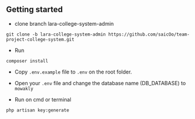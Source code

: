 ## Getting started

- clone branch lara-college-system-admin

```
git clone -b lara-college-system-admin https://github.com/saicOo/team-project-college-system.git
```

- Run
```
composer install
```

- Copy `.env.example` file to `.env` on the root folder.

- Open your `.env` file and change the database name (DB_DATABASE) to `mowakly`

- Run on cmd or terminal
```
php artisan key:generate
```
